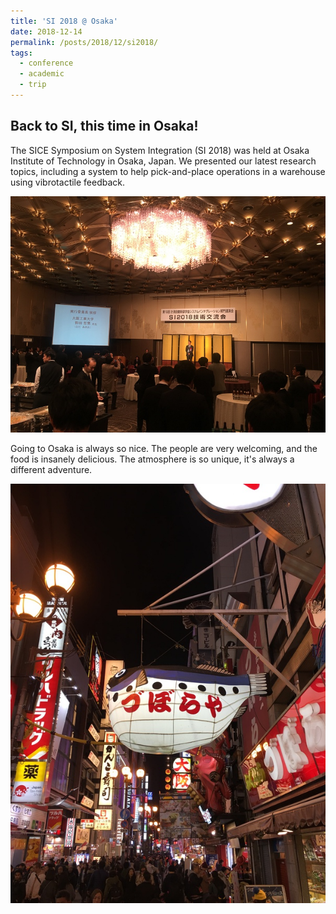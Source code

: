 ```yaml
---
title: 'SI 2018 @ Osaka'
date: 2018-12-14
permalink: /posts/2018/12/si2018/
tags:
  - conference
  - academic
  - trip
---
```


Back to SI, this time in Osaka!
------

The SICE Symposium on System Integration (SI 2018) was held at Osaka Institute of Technology in Osaka, Japan. We presented our latest research topics, including a system to help pick-and-place operations in a warehouse using vibrotactile feedback. 

![SI in Osaka](/images/blog/2018/si2018osaka.jpg)

Going to Osaka is always so nice. The people are very welcoming, and the food is insanely delicious. The atmosphere is so unique, it's always a different adventure. 

![Presenting our research](/images/blog/2018/osakastreet.jpg)